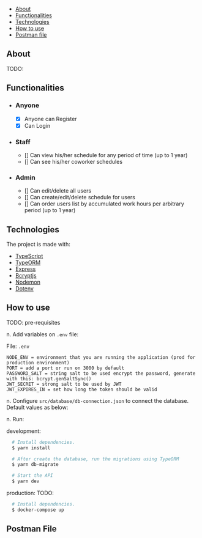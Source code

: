 - [About](#about)
- [Functionalities](#functionalities)
- [Technologies](#technologies)
- [How to use](#how-to-use)
- [Postman file](#postman-file)

<a id="about"></a>

## About

TODO:

<a id="functionalities"></a>

## Functionalities

- ### **Anyone**

  - [x] Anyone can Register
  - [x] Can Login

- ### **Staff**

  - [] Can view his/her schedule for any period of time (up to 1 year)
  - [] Can see his/her coworker schedules

- ### **Admin**
  - [] Can edit/delete all users
  - [] Can create/edit/delete schedule for users
  - [] Can order users list by accumulated work hours per arbitrary period (up to 1 year)

<a id="technologies"></a>

## Technologies

The project is made with:

- [TypeScript](https://www.typescriptlang.org/)
- [TypeORM](https://typeorm.io/#/)
- [Express](https://expressjs.com/)
- [Bcryptjs](https://www.npmjs.com/package/bcryptjs)
- [Nodemon](https://nodemon.io/)
- [Dotenv](https://www.npmjs.com/package/dotenv)

<a id="how-to-use"></a>

## How to use

TODO: pre-requisites

n. Add variables on `.env` file:

File: `.env`

```text
NODE_ENV = environment that you are running the application (prod for production environment)
PORT = add a port or run on 3000 by default
PASSWORD_SALT = string salt to be used encrypt the password, generate with this: bcrypt.genSaltSync()
JWT_SECRET = strong salt to be used by JWT
JWT_EXPIRES_IN = set how long the token should be valid
```

n. Configure `src/database/db-connection.json` to connect the database. Default values as below:

n. Run:

development:

```sh
  # Install dependencies.
  $ yarn install

  # After create the database, run the migrations using TypeORM
  $ yarn db-migrate

  # Start the API
  $ yarn dev
```

production:
TODO:

```sh
  # Install dependencies.
  $ docker-compose up
```

<a id="postman-file"></a>

## Postman File
